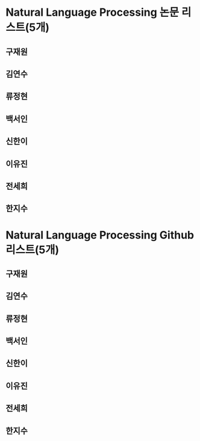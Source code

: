 # Natural Language Processing 논문 리스트(5개)

## 구재원



## 김연수



## 류정현



## 백서인



## 신한이


## 이유진



## 전세희



## 한지수


# Natural Language Processing Github 리스트(5개)



## 구재원



## 김연수



## 류정현



## 백서인



## 신한이


## 이유진



## 전세희



## 한지수

